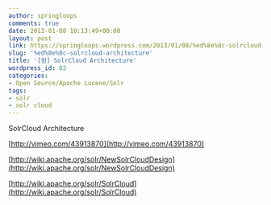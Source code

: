 ```yaml
---
author: springloops
comments: true
date: 2013-01-08 10:13:49+00:00
layout: post
link: https://springloops.wordpress.com/2013/01/08/%ed%8e%8c-solrcloud-architecture/
slug: '%ed%8e%8c-solrcloud-architecture'
title: '[펌] SolrCloud Architecture'
wordpress_id: 82
categories:
- Open Source/Apache Lucene/Solr
tags:
- solr
- solr cloud
---
```


SolrCloud Architecture

[http://vimeo.com/43913870](http://vimeo.com/43913870)

  


[http://wiki.apache.org/solr/NewSolrCloudDesign](http://wiki.apache.org/solr/NewSolrCloudDesign)  


[http://wiki.apache.org/solr/SolrCloud](http://wiki.apache.org/solr/SolrCloud)  

